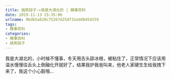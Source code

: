 ```yaml
---
title: 搞笑段子->我是大湖北的 | 糗事百科
date: 2019-11-13 15:35:06
urlname: 0bdb5a628c75267d25df31edd0454159
tags: 
- 糗事百科
categories:
- 糗事百科
- 搞笑段子
---
```

我是大湖北的，小时候不懂事，冬天用舌头舔冰根，被粘住了，正常情况下应该用温水慢慢往舌头上倒融化开就好了，结果我护我爸叫来，他老人家硬生生给我拽下来了，我这个小心脏哦...


